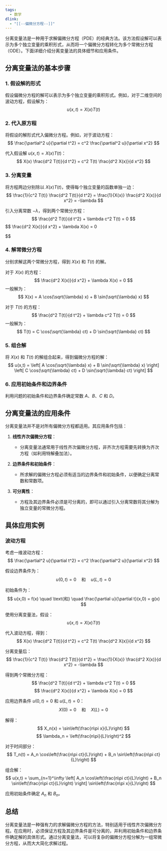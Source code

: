 ```yaml
---
tags:
  - 数学
dlink:
  - "[[--偏微分方程--]]"
---
```

分离变量法是一种用于求解偏微分方程（PDE）的经典方法。该方法假设解可以表示为多个独立变量的乘积形式，从而将一个偏微分方程转化为多个常微分方程（ODE）。下面详细介绍分离变量法的具体细节和应用条件。

## 分离变量法的基本步骤

### 1. 假设解的形式

假设偏微分方程的解可以表示为多个独立变量的乘积形式。例如，对于二维空间的波动方程，假设解为：
$$
u(x,t) = X(x)T(t)
$$

### 2. 代入原方程

将假设的解形式代入偏微分方程。例如，对于波动方程：
$$
\frac{\partial^2 u}{\partial t^2} = c^2 \frac{\partial^2 u}{\partial x^2}
$$

代入假设解 $u(x,t) = X(x)T(t)$：
$$
X(x) \frac{d^2 T(t)}{d t^2} = c^2 T(t) \frac{d^2 X(x)}{d x^2}
$$

### 3. 分离变量

将方程两边分别除以 $X(x)T(t)$，使得每个独立变量的函数单独一边：
$$
\frac{1}{c^2 T(t)} \frac{d^2 T(t)}{d t^2} = \frac{1}{X(x)} \frac{d^2 X(x)}{d x^2} = -\lambda
$$

引入分离常数 $-\lambda$，得到两个常微分方程：
$$
\frac{d^2 T(t)}{d t^2} + \lambda c^2 T(t) = 0
$$
$$
\frac{d^2 X(x)}{d x^2} + \lambda X(x) = 0

$$

### 4. 解常微分方程

分别求解这两个常微分方程，得到 $X(x)$ 和 $T(t)$ 的解。

对于 $X(x)$ 的方程：
$$
\frac{d^2 X(x)}{d x^2} + \lambda X(x) = 0
$$
一般解为：
$$
X(x) = A \cos(\sqrt{\lambda} x) + B \sin(\sqrt{\lambda} x)
$$

对于 $T(t)$ 的方程：
$$
\frac{d^2 T(t)}{d t^2} + \lambda c^2 T(t) = 0
$$
一般解为：
$$
T(t) = C \cos(\sqrt{\lambda} ct) + D \sin(\sqrt{\lambda} ct)
$$

### 5. 组合解

将 $X(x)$ 和 $T(t)$ 的解组合起来，得到偏微分方程的解：
$$
u(x,t) = \left[ A \cos(\sqrt{\lambda} x) + B \sin(\sqrt{\lambda} x) \right] \left[ C \cos(\sqrt{\lambda} ct) + D \sin(\sqrt{\lambda} ct) \right]
$$

### 6. 应用初始条件和边界条件

利用问题的初始条件和边界条件确定常数 $A$、$B$、$C$ 和 $D$。

## 分离变量法的应用条件

分离变量法并不是对所有偏微分方程都适用。其应用条件包括：

1. **线性齐次偏微分方程**：
   - 分离变量法通常用于线性齐次偏微分方程，非齐次方程需要先转换为齐次方程（如利用特解叠加法）。

2. **边界条件和初始条件**：
   - 所求解的偏微分方程必须有适当的边界条件和初始条件，以便确定分离常数和常数项。

3. **可分离性**：
   - 方程及其边界条件必须是可分离的，即可以通过引入分离常数将其分解为独立变量的常微分方程。

## 具体应用实例

### 波动方程

考虑一维波动方程：
$$
\frac{\partial^2 u}{\partial t^2} = c^2 \frac{\partial^2 u}{\partial x^2}
$$

假设边界条件为：
$$
u(0,t) = 0 \quad \text{和} \quad u(L,t) = 0
$$

初始条件为：
$$
u(x,0) = f(x) \quad \text{和} \quad \frac{\partial u}{\partial t}(x,0) = g(x)
$$

使用分离变量法，假设：
$$
u(x,t) = X(x)T(t)
$$

代入波动方程，得到：
$$
X(x) \frac{d^2 T(t)}{d t^2} = c^2 T(t) \frac{d^2 X(x)}{d x^2}
$$

分离变量后：
$$
\frac{1}{c^2 T(t)} \frac{d^2 T(t)}{d t^2} = \frac{1}{X(x)} \frac{d^2 X(x)}{d x^2} = -\lambda
$$

得到两个常微分方程：
$$
\frac{d^2 T(t)}{d t^2} + \lambda c^2 T(t) = 0
$$
$$
\frac{d^2 X(x)}{d x^2} + \lambda X(x) = 0
$$

应用边界条件 $u(0,t) = 0$ 和 $u(L,t) = 0$：
$$
X(0) = 0 \quad \text{和} \quad X(L) = 0
$$

解得：
$$
X_n(x) = \sin\left(\frac{n\pi x}{L}\right)
$$
$$
\lambda_n = \left(\frac{n\pi}{L}\right)^2
$$

对于时间部分：
$$
T_n(t) = A_n \cos\left(\frac{n\pi ct}{L}\right) + B_n \sin\left(\frac{n\pi ct}{L}\right)
$$

组合解：
$$
u(x,t) = \sum_{n=1}^\infty \left[ A_n \cos\left(\frac{n\pi ct}{L}\right) + B_n \sin\left(\frac{n\pi ct}{L}\right) \right] \sin\left(\frac{n\pi x}{L}\right)
$$

应用初始条件确定 $A_n$ 和 $B_n$。

## 总结

分离变量法是一种强有力的求解偏微分方程的方法，特别适用于线性齐次偏微分方程。在应用时，必须保证方程及其边界条件是可分离的，并利用初始条件和边界条件确定解的具体形式。通过分离变量法，可以将复杂的偏微分方程分解为一组常微分方程，从而大大简化求解过程。